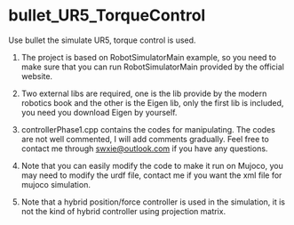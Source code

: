 # bullet_UR5_TorqueControl
Use bullet the simulate UR5, torque control is used.

1. The project is based on RobotSimulatorMain example, so you need to make sure that you can run RobotSimulatorMain provided by the official website. 

2. Two external libs are required, one is the lib provide by the modern robotics book and the other is the Eigen lib, only the first lib is included, you need you download Eigen by yourself.

3. controllerPhase1.cpp contains the codes for manipulating. The codes are not well commented, I will add comments gradually. Feel free to contact me through swxie@outlook.com if you have any questions.

4. Note that you can easily modify the code to make it run on Mujoco, you may need to modify the urdf file, contact me if you want the xml file for mujoco simulation.

5. Note that a hybrid position/force controller is used in the simulation, it is not the kind of hybrid controller using projection matrix.


